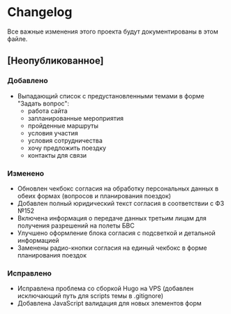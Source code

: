 # Changelog

Все важные изменения этого проекта будут документированы в этом файле.

## [Неопубликованное]

### Добавлено
- Выпадающий список с предустановленными темами в форме "Задать вопрос":
  - работа сайта
  - запланированные мероприятия
  - пройденные маршруты
  - условия участия
  - условия сотрудничества
  - хочу предложить поездку
  - контакты для связи

### Изменено
- Обновлен чекбокс согласия на обработку персональных данных в обеих формах (вопросов и планирования поездок)
- Добавлен полный юридический текст согласия в соответствии с ФЗ №152
- Включена информация о передаче данных третьим лицам для получения разрешений на полеты БВС
- Улучшено оформление блока согласия с подсветкой и детальной информацией
- Заменены радио-кнопки согласия на единый чекбокс в форме планирования поездок

### Исправлено
- Исправлена проблема со сборкой Hugo на VPS (добавлен исключающий путь для scripts темы в .gitignore)
- Добавлена JavaScript валидация для новых элементов форм